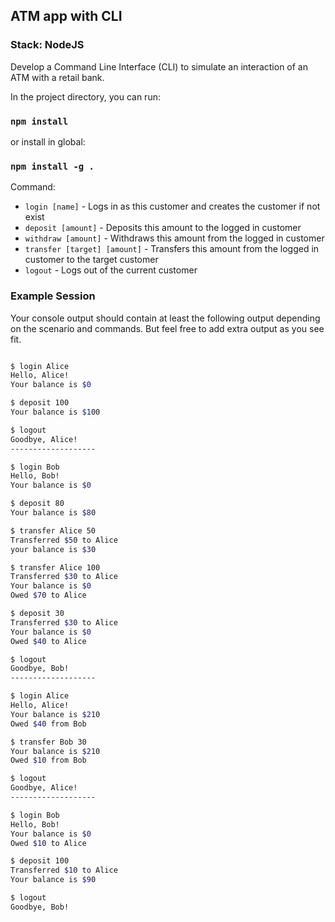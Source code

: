 ## ATM app with CLI

### Stack: NodeJS

Develop a Command Line Interface (CLI) to simulate an interaction of an ATM with a retail bank.

In the project directory, you can run:

### `npm install`

or install in global:
### `npm install -g .`

Command:<br>
* `login [name]` - Logs in as this customer and creates the customer if not exist
* `deposit [amount]` - Deposits this amount to the logged in customer
* `withdraw [amount]` - Withdraws this amount from the logged in customer
* `transfer [target] [amount]` - Transfers this amount from the logged in customer to the target customer
* `logout` - Logs out of the current customer


### Example Session

Your console output should contain at least the following output depending on the scenario and commands. But feel free to add extra output as you see fit.

```bash

$ login Alice
Hello, Alice!
Your balance is $0

$ deposit 100
Your balance is $100

$ logout
Goodbye, Alice!
-------------------

$ login Bob
Hello, Bob!
Your balance is $0

$ deposit 80
Your balance is $80

$ transfer Alice 50
Transferred $50 to Alice
your balance is $30

$ transfer Alice 100
Transferred $30 to Alice
Your balance is $0
Owed $70 to Alice

$ deposit 30
Transferred $30 to Alice
Your balance is $0
Owed $40 to Alice

$ logout
Goodbye, Bob!
-------------------

$ login Alice
Hello, Alice!
Your balance is $210
Owed $40 from Bob

$ transfer Bob 30
Your balance is $210
Owed $10 from Bob

$ logout
Goodbye, Alice!
-------------------

$ login Bob
Hello, Bob!
Your balance is $0
Owed $10 to Alice

$ deposit 100
Transferred $10 to Alice
Your balance is $90

$ logout
Goodbye, Bob!

```
